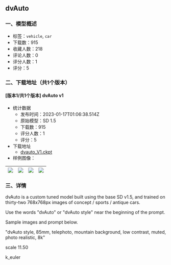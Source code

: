 ## dvAuto
### 一、模型概述

- 标签：`vehicle`, `car`
- 下载数：915
- 收藏人数：218
- 评论人数：0
- 评分人数：1
- 评分：5

### 二、下载地址（共1个版本）

#### [版本1/共1个版本] dvAuto v1

- 统计数据
  - 发布时间：2023-01-17T01:06:38.514Z
  - 原始模型：SD 1.5
  - 下载数：915
  - 评分人数：1
  - 评分：5
- 下载地址
  - [dvauto_V1.ckpt](https://civitai.com/api/download/models/4702)
- 样例图像：

| <img src="https://image.civitai.com/xG1nkqKTMzGDvpLrqFT7WA/ca0dc56b-c7b4-4cb0-e119-0d8bff262700/width=450/33207.jpeg" /> | <img src="https://image.civitai.com/xG1nkqKTMzGDvpLrqFT7WA/8fab5b9f-5838-4719-bbb3-21ba5d5d8900/width=450/33188.jpeg" /> | <img src="https://image.civitai.com/xG1nkqKTMzGDvpLrqFT7WA/9c4ea62c-97a0-4b93-4cc9-03690db67c00/width=450/33186.jpeg" /> | <img src="https://image.civitai.com/xG1nkqKTMzGDvpLrqFT7WA/e72f518f-cfdd-45d9-3c30-2c500f6efe00/width=450/33185.jpeg" /> |
| ---- | ---- | ---- | ---- |


### 三、详情
<p>dvAuto is a custom tuned model built using the base SD v1.5, and trained on thirty-two 768x768px images of concept / sports / antique cars.</p><p>Use the words "dvAuto" or "dvAuto style" near the beginning of the prompt.</p><p>Sample images and prompt below.</p><p>"dvAuto style, 85mm, telephoto, mountain background, low contrast, muted, photo realistic, 8k" </p><p></p><p>scale 11.50 </p><p>k_euler </p>